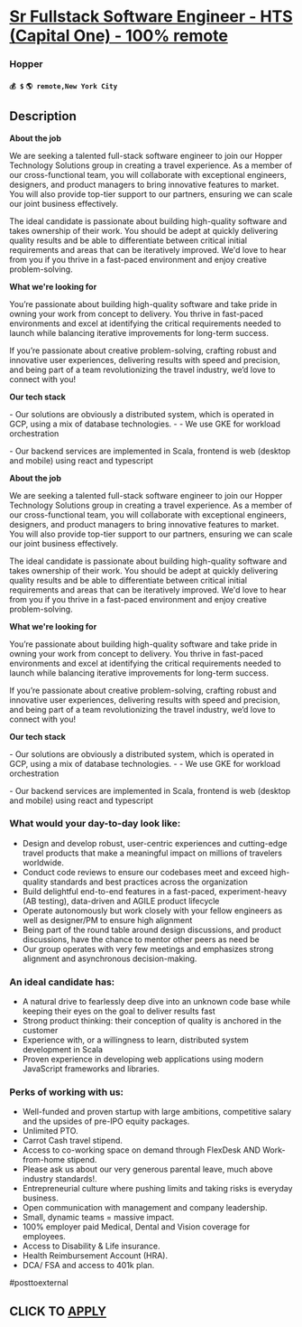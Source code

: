 # [Sr Fullstack Software Engineer - HTS (Capital One) - 100% remote](https://www.remotewlb.com/apply/sr-fullstack-software-engineer-hts-capital-one-100-remote-136103)  
### Hopper  
#### `💰 $` `🌎 remote,New York City`  

## Description

 **About the job**

  

We are seeking a talented full-stack software engineer to join our Hopper Technology Solutions group in creating a travel experience. As a member of our cross-functional team, you will collaborate with exceptional engineers, designers, and product managers to bring innovative features to market. You will also provide top-tier support to our partners, ensuring we can scale our joint business effectively.

  

The ideal candidate is passionate about building high-quality software and takes ownership of their work. You should be adept at quickly delivering quality results and be able to differentiate between critical initial requirements and areas that can be iteratively improved. We'd love to hear from you if you thrive in a fast-paced environment and enjoy creative problem-solving.

  

 **What we're looking for**

  

You’re passionate about building high-quality software and take pride in owning your work from concept to delivery. You thrive in fast-paced environments and excel at identifying the critical requirements needed to launch while balancing iterative improvements for long-term success.

  

If you’re passionate about creative problem-solving, crafting robust and innovative user experiences, delivering results with speed and precision, and being part of a team revolutionizing the travel industry, we’d love to connect with you!

  

 **Our tech stack**

  

\- Our solutions are obviously a distributed system, which is operated in GCP, using a mix of database technologies. - - We use GKE for workload orchestration

\- Our backend services are implemented in Scala, frontend is web (desktop and mobile) using react and typescript

  

 **About the job**

  

We are seeking a talented full-stack software engineer to join our Hopper Technology Solutions group in creating a travel experience. As a member of our cross-functional team, you will collaborate with exceptional engineers, designers, and product managers to bring innovative features to market. You will also provide top-tier support to our partners, ensuring we can scale our joint business effectively.

  

The ideal candidate is passionate about building high-quality software and takes ownership of their work. You should be adept at quickly delivering quality results and be able to differentiate between critical initial requirements and areas that can be iteratively improved. We'd love to hear from you if you thrive in a fast-paced environment and enjoy creative problem-solving.

  

 **What we're looking for**

  

You’re passionate about building high-quality software and take pride in owning your work from concept to delivery. You thrive in fast-paced environments and excel at identifying the critical requirements needed to launch while balancing iterative improvements for long-term success.

  

If you’re passionate about creative problem-solving, crafting robust and innovative user experiences, delivering results with speed and precision, and being part of a team revolutionizing the travel industry, we’d love to connect with you!

  

 **Our tech stack**

  

\- Our solutions are obviously a distributed system, which is operated in GCP, using a mix of database technologies. - - We use GKE for workload orchestration

\- Our backend services are implemented in Scala, frontend is web (desktop and mobile) using react and typescript

  

### What would your day-to-day look like:

* Design and develop robust, user-centric experiences and cutting-edge travel products that make a meaningful impact on millions of travelers worldwide.
* Conduct code reviews to ensure our codebases meet and exceed high-quality standards and best practices across the organization
* Build delightful end-to-end features in a fast-paced, experiment-heavy (AB testing), data-driven and AGILE product lifecycle
* Operate autonomously but work closely with your fellow engineers as well as designer/PM to ensure high alignment 
* Being part of the round table around design discussions, and product discussions, have the chance to mentor other peers as need be
* Our group operates with very few meetings and emphasizes strong alignment and asynchronous decision-making.

  

  

### An ideal candidate has:

* A natural drive to fearlessly deep dive into an unknown code base while keeping their eyes on the goal to deliver results fast
* Strong product thinking: their conception of quality is anchored in the customer
* Experience with, or a willingness to learn, distributed system development in Scala
* Proven experience in developing web applications using modern JavaScript frameworks and libraries.

  

  

### Perks of working with us:

* Well-funded and proven startup with large ambitions, competitive salary and the upsides of pre-IPO equity packages.
* Unlimited PTO.
* Carrot Cash travel stipend.
* Access to co-working space on demand through FlexDesk AND Work-from-home stipend.
* Please ask us about our very generous parental leave, much above industry standards!.
* Entrepreneurial culture where pushing limits and taking risks is everyday business.
* Open communication with management and company leadership.
* Small, dynamic teams = massive impact.
* 100% employer paid Medical, Dental and Vision coverage for employees.
* Access to Disability & Life insurance.
* Health Reimbursement Account (HRA).
* DCA/ FSA and access to 401k plan.

  

#posttoexternal

  
## CLICK TO [APPLY](https://www.remotewlb.com/apply/sr-fullstack-software-engineer-hts-capital-one-100-remote-136103)


